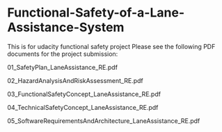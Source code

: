 # Functional-Safety-of-a-Lane-Assistance-System
This is for udacity functional safety project
Please see the following PDF documents for the project submission:

01_SafetyPlan_LaneAssistance_RE.pdf

02_HazardAnalysisAndRiskAssessment_RE.pdf

03_FunctionalSafetyConcept_LaneAssistance_RE.pdf

04_TechnicalSafetyConcept_LaneAssistance_RE.pdf

05_SoftwareRequirementsAndArchitecture_LaneAssistance_RE.pdf
